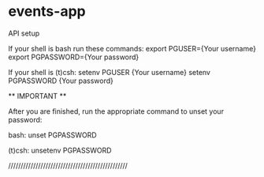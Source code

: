 # events-app

API setup

If your shell is bash run these commands:
export PGUSER={Your username}
export PGPASSWORD={Your password}

If your shell is (t)csh:
setenv PGUSER {Your username}
setenv PGPASSWORD {Your password}

** IMPORTANT **

After you are finished, run the appropriate command to unset your password:

bash: unset PGPASSWORD

(t)csh: unsetenv PGPASSWORD

////////////////////////////////////////////////
